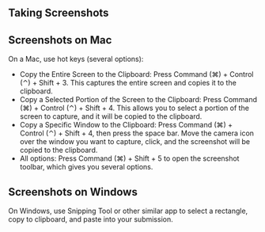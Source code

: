 ## Taking Screenshots

## Screenshots on Mac

On a Mac, use hot keys (several options):

- Copy the Entire Screen to the Clipboard: Press Command (⌘) + Control (⌃) + Shift + 3. This captures the entire screen and copies it to the clipboard.
- Copy a Selected Portion of the Screen to the Clipboard: Press Command (⌘) + Control (⌃) + Shift + 4. This allows you to select a portion of the screen to capture, and it will be copied to the clipboard.
- Copy a Specific Window to the Clipboard: Press Command (⌘) + Control (⌃) + Shift + 4, then press the space bar. Move the camera icon over the window you want to capture, click, and the screenshot will be copied to the clipboard.
- All options: Press Command (⌘) + Shift + 5 to open the screenshot toolbar, which gives you several options.
 
## Screenshots on Windows

On Windows, use Snipping Tool or other similar app to select a rectangle, copy to clipboard, and paste into your submission. 